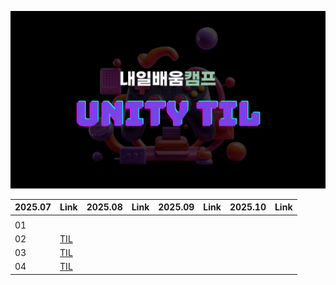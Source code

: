 ![thumbnail](./.resources/thumbnail.png)

|2025.07|Link|2025.08|Link|2025.09|Link|2025.10|Link|
|---|---|---|---|---|---|---|---|
|  |  |  |  |  |  |  |  |
|01|  |  |  |  |  |  |  |
|02|[TIL](Documents/2025_07_02_TIL.md)|  |  |  |  |  |  |
|03|[TIL](Documents/2025_07_03_TIL.md)|  |  |  |  |  |  |
|04|[TIL](Documents/2025_07_04_TIL.md)|  |  |  |  |  |  |
